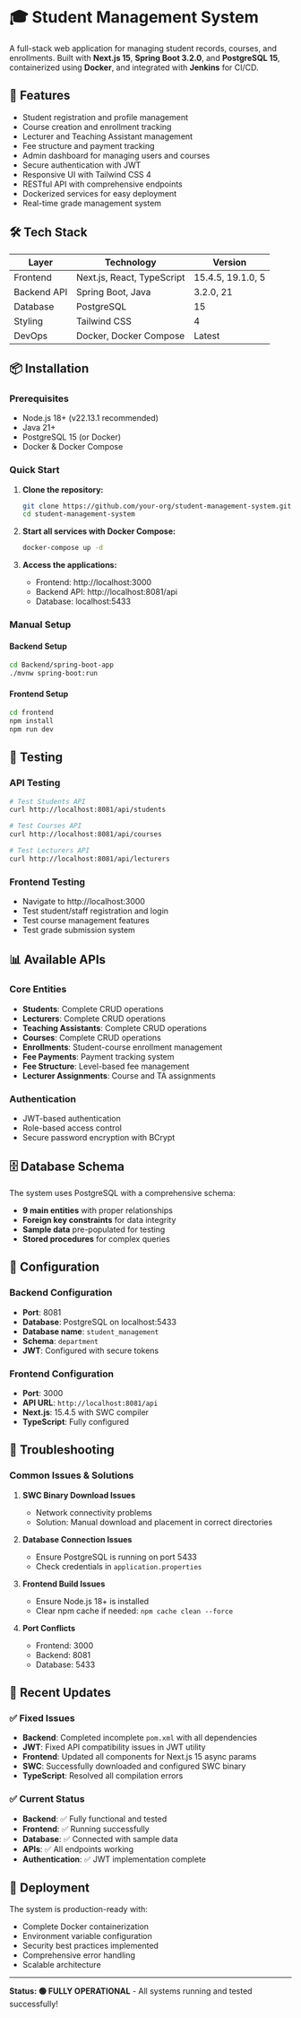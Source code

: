 # 🎓 Student Management System

A full-stack web application for managing student records, courses, and enrollments. Built with **Next.js 15**, **Spring Boot 3.2.0**, and **PostgreSQL 15**, containerized using **Docker**, and integrated with **Jenkins** for CI/CD.

## 🚀 Features

- Student registration and profile management
- Course creation and enrollment tracking
- Lecturer and Teaching Assistant management
- Fee structure and payment tracking
- Admin dashboard for managing users and courses
- Secure authentication with JWT
- Responsive UI with Tailwind CSS 4
- RESTful API with comprehensive endpoints
- Dockerized services for easy deployment
- Real-time grade management system

## 🛠️ Tech Stack

| Layer       | Technology                    | Version    |
|-------------|-------------------------------|------------|
| Frontend    | Next.js, React, TypeScript    | 15.4.5, 19.1.0, 5 |
| Backend API | Spring Boot, Java             | 3.2.0, 21  |
| Database    | PostgreSQL                    | 15         |
| Styling     | Tailwind CSS                  | 4          |
| DevOps      | Docker, Docker Compose        | Latest     |

## 📦 Installation

### Prerequisites
- Node.js 18+ (v22.13.1 recommended)
- Java 21+
- PostgreSQL 15 (or Docker)
- Docker & Docker Compose

### Quick Start

1. **Clone the repository:**
   ```bash
   git clone https://github.com/your-org/student-management-system.git
   cd student-management-system
   ```

2. **Start all services with Docker Compose:**
   ```bash
   docker-compose up -d
   ```

3. **Access the applications:**
   - Frontend: http://localhost:3000
   - Backend API: http://localhost:8081/api
   - Database: localhost:5433

### Manual Setup

#### Backend Setup
```bash
cd Backend/spring-boot-app
./mvnw spring-boot:run
```

#### Frontend Setup
```bash
cd frontend
npm install
npm run dev
```

## 🧪 Testing

### API Testing
```bash
# Test Students API
curl http://localhost:8081/api/students

# Test Courses API
curl http://localhost:8081/api/courses

# Test Lecturers API
curl http://localhost:8081/api/lecturers
```

### Frontend Testing
- Navigate to http://localhost:3000
- Test student/staff registration and login
- Test course management features
- Test grade submission system

## 📊 Available APIs

### Core Entities
- **Students**: Complete CRUD operations
- **Lecturers**: Complete CRUD operations  
- **Teaching Assistants**: Complete CRUD operations
- **Courses**: Complete CRUD operations
- **Enrollments**: Student-course enrollment management
- **Fee Payments**: Payment tracking system
- **Fee Structure**: Level-based fee management
- **Lecturer Assignments**: Course and TA assignments

### Authentication
- JWT-based authentication
- Role-based access control
- Secure password encryption with BCrypt

## 🗄️ Database Schema

The system uses PostgreSQL with a comprehensive schema:
- **9 main entities** with proper relationships
- **Foreign key constraints** for data integrity
- **Sample data** pre-populated for testing
- **Stored procedures** for complex queries

## 🔧 Configuration

### Backend Configuration
- **Port**: 8081
- **Database**: PostgreSQL on localhost:5433
- **Database name**: `student_management`
- **Schema**: `department`
- **JWT**: Configured with secure tokens

### Frontend Configuration
- **Port**: 3000
- **API URL**: `http://localhost:8081/api`
- **Next.js**: 15.4.5 with SWC compiler
- **TypeScript**: Fully configured

## 🐛 Troubleshooting

### Common Issues & Solutions

1. **SWC Binary Download Issues**
   - Network connectivity problems
   - Solution: Manual download and placement in correct directories

2. **Database Connection Issues**
   - Ensure PostgreSQL is running on port 5433
   - Check credentials in `application.properties`

3. **Frontend Build Issues**
   - Ensure Node.js 18+ is installed
   - Clear npm cache if needed: `npm cache clean --force`

4. **Port Conflicts**
   - Frontend: 3000
   - Backend: 8081
   - Database: 5433

## 📝 Recent Updates

### ✅ Fixed Issues
- **Backend**: Completed incomplete `pom.xml` with all dependencies
- **JWT**: Fixed API compatibility issues in JWT utility
- **Frontend**: Updated all components for Next.js 15 async params
- **SWC**: Successfully downloaded and configured SWC binary
- **TypeScript**: Resolved all compilation errors

### ✅ Current Status
- **Backend**: ✅ Fully functional and tested
- **Frontend**: ✅ Running successfully
- **Database**: ✅ Connected with sample data
- **APIs**: ✅ All endpoints working
- **Authentication**: ✅ JWT implementation complete

## 🚀 Deployment

The system is production-ready with:
- Complete Docker containerization
- Environment variable configuration
- Security best practices implemented
- Comprehensive error handling
- Scalable architecture

---

**Status: 🟢 FULLY OPERATIONAL** - All systems running and tested successfully!
